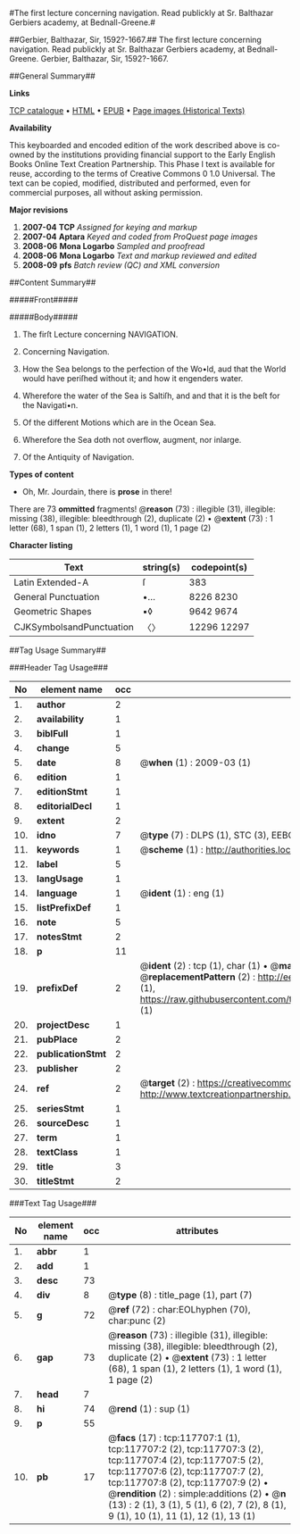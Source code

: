 #The first lecture concerning navigation. Read publickly at Sr. Balthazar Gerbiers academy, at Bednall-Greene.#

##Gerbier, Balthazar, Sir, 1592?-1667.##
The first lecture concerning navigation. Read publickly at Sr. Balthazar Gerbiers academy, at Bednall-Greene.
Gerbier, Balthazar, Sir, 1592?-1667.

##General Summary##

**Links**

[TCP catalogue](http://www.ota.ox.ac.uk/tcp/)  • 
[HTML](http://tei.it.ox.ac.uk/tcp/Texts-HTML/free/A85/A85917.html)  • 
[EPUB](http://tei.it.ox.ac.uk/tcp/Texts-EPUB/free/A85/A85917.epub) • 
[Page images (Historical Texts)](https://data.historicaltexts.jisc.ac.uk/view?pubId=eebo-99865466e&pageId=eebo-99865466e-117707-1)

**Availability**

This keyboarded and encoded edition of the
	       work described above is co-owned by the institutions
	       providing financial support to the Early English Books
	       Online Text Creation Partnership. This Phase I text is
	       available for reuse, according to the terms of Creative
	       Commons 0 1.0 Universal. The text can be copied,
	       modified, distributed and performed, even for
	       commercial purposes, all without asking permission.

**Major revisions**

1. __2007-04__ __TCP__ *Assigned for keying and markup*
1. __2007-04__ __Aptara__ *Keyed and coded from ProQuest page images*
1. __2008-06__ __Mona Logarbo__ *Sampled and proofread*
1. __2008-06__ __Mona Logarbo__ *Text and markup reviewed and edited*
1. __2008-09__ __pfs__ *Batch review (QC) and XML conversion*

##Content Summary##

#####Front#####

#####Body#####

1. The firſt Lecture concerning
NAVIGATION.

1. Concerning Navigation.

1. How the Sea belongs to the perfection of the
Wo•ld, aud that the World would have periſhed
without it; and how it engenders
water.

1. Wherefore the water of the Sea is Saltiſh, and
and that it is the beſt for the Navigati•n.

1. Of the different Motions which are in the
Ocean Sea.

1. Wherefore the Sea doth not overflow, augment,
nor inlarge.

1. Of the Antiquity of Navigation.

**Types of content**

  * Oh, Mr. Jourdain, there is **prose** in there!

There are 73 **ommitted** fragments! 
 @__reason__ (73) : illegible (31), illegible: missing (38), illegible: bleedthrough (2), duplicate (2)  •  @__extent__ (73) : 1 letter (68), 1 span (1), 2 letters (1), 1 word (1), 1 page (2)

**Character listing**


|Text|string(s)|codepoint(s)|
|---|---|---|
|Latin Extended-A|ſ|383|
|General Punctuation|•…|8226 8230|
|Geometric Shapes|▪◊|9642 9674|
|CJKSymbolsandPunctuation|〈〉|12296 12297|

##Tag Usage Summary##

###Header Tag Usage###

|No|element name|occ|attributes|
|---|---|---|---|
|1.|__author__|2||
|2.|__availability__|1||
|3.|__biblFull__|1||
|4.|__change__|5||
|5.|__date__|8| @__when__ (1) : 2009-03 (1)|
|6.|__edition__|1||
|7.|__editionStmt__|1||
|8.|__editorialDecl__|1||
|9.|__extent__|2||
|10.|__idno__|7| @__type__ (7) : DLPS (1), STC (3), EEBO-CITATION (1), PROQUEST (1), VID (1)|
|11.|__keywords__|1| @__scheme__ (1) : http://authorities.loc.gov/ (1)|
|12.|__label__|5||
|13.|__langUsage__|1||
|14.|__language__|1| @__ident__ (1) : eng (1)|
|15.|__listPrefixDef__|1||
|16.|__note__|5||
|17.|__notesStmt__|2||
|18.|__p__|11||
|19.|__prefixDef__|2| @__ident__ (2) : tcp (1), char (1)  •  @__matchPattern__ (2) : ([0-9\-]+):([0-9IVX]+) (1), (.+) (1)  •  @__replacementPattern__ (2) : http://eebo.chadwyck.com/downloadtiff?vid=$1&page=$2 (1), https://raw.githubusercontent.com/textcreationpartnership/Texts/master/tcpchars.xml#$1 (1)|
|20.|__projectDesc__|1||
|21.|__pubPlace__|2||
|22.|__publicationStmt__|2||
|23.|__publisher__|2||
|24.|__ref__|2| @__target__ (2) : https://creativecommons.org/publicdomain/zero/1.0/ (1), http://www.textcreationpartnership.org/docs/. (1)|
|25.|__seriesStmt__|1||
|26.|__sourceDesc__|1||
|27.|__term__|1||
|28.|__textClass__|1||
|29.|__title__|3||
|30.|__titleStmt__|2||


###Text Tag Usage###

|No|element name|occ|attributes|
|---|---|---|---|
|1.|__abbr__|1||
|2.|__add__|1||
|3.|__desc__|73||
|4.|__div__|8| @__type__ (8) : title_page (1), part (7)|
|5.|__g__|72| @__ref__ (72) : char:EOLhyphen (70), char:punc (2)|
|6.|__gap__|73| @__reason__ (73) : illegible (31), illegible: missing (38), illegible: bleedthrough (2), duplicate (2)  •  @__extent__ (73) : 1 letter (68), 1 span (1), 2 letters (1), 1 word (1), 1 page (2)|
|7.|__head__|7||
|8.|__hi__|74| @__rend__ (1) : sup (1)|
|9.|__p__|55||
|10.|__pb__|17| @__facs__ (17) : tcp:117707:1 (1), tcp:117707:2 (2), tcp:117707:3 (2), tcp:117707:4 (2), tcp:117707:5 (2), tcp:117707:6 (2), tcp:117707:7 (2), tcp:117707:8 (2), tcp:117707:9 (2)  •  @__rendition__ (2) : simple:additions (2)  •  @__n__ (13) : 2 (1), 3 (1), 5 (1), 6 (2), 7 (2), 8 (1), 9 (1), 10 (1), 11 (1), 12 (1), 13 (1)|
